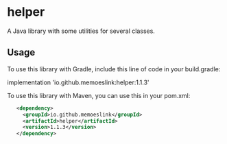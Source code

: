 # helper

A Java library with some utilities for several classes.

## Usage

To use this library with Gradle, include this line of code in your build.gradle:

implementation 'io.github.memoeslink:helper:1.1.3'

To use this library with Maven, you can use this in your pom.xml:

```xml
   <dependency>
     <groupId>io.github.memoeslink</groupId>
     <artifactId>helper</artifactId>
     <version>1.1.3</version>
   </dependency>
```

